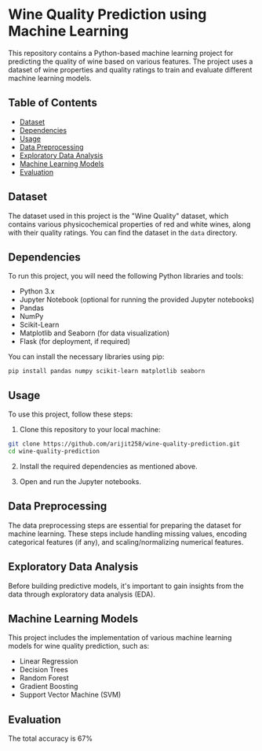 # Wine Quality Prediction using Machine Learning

This repository contains a Python-based machine learning project for predicting the quality of wine based on various features. The project uses a dataset of wine properties and quality ratings to train and evaluate different machine learning models.

## Table of Contents

- [Dataset](#dataset)
- [Dependencies](#dependencies)
- [Usage](#usage)
- [Data Preprocessing](#data-preprocessing)
- [Exploratory Data Analysis](#exploratory-data-analysis)
- [Machine Learning Models](#machine-learning-models)
- [Evaluation](#evaluation)

## Dataset

The dataset used in this project is the "Wine Quality" dataset, which contains various physicochemical properties of red and white wines, along with their quality ratings. You can find the dataset in the `data` directory. 


## Dependencies

To run this project, you will need the following Python libraries and tools:

- Python 3.x
- Jupyter Notebook (optional for running the provided Jupyter notebooks)
- Pandas
- NumPy
- Scikit-Learn
- Matplotlib and Seaborn (for data visualization)
- Flask (for deployment, if required)

You can install the necessary libraries using pip:

```
pip install pandas numpy scikit-learn matplotlib seaborn
```

## Usage

To use this project, follow these steps:

1. Clone this repository to your local machine:

```bash
git clone https://github.com/arijit258/wine-quality-prediction.git
cd wine-quality-prediction
```

2. Install the required dependencies as mentioned above.

3. Open and run the Jupyter notebooks.


## Data Preprocessing

The data preprocessing steps are essential for preparing the dataset for machine learning. These steps include handling missing values, encoding categorical features (if any), and scaling/normalizing numerical features.


## Exploratory Data Analysis

Before building predictive models, it's important to gain insights from the data through exploratory data analysis (EDA). 

## Machine Learning Models

This project includes the implementation of various machine learning models for wine quality prediction, such as:

- Linear Regression
- Decision Trees
- Random Forest
- Gradient Boosting
- Support Vector Machine (SVM)


## Evaluation

The total accuracy is 67%
